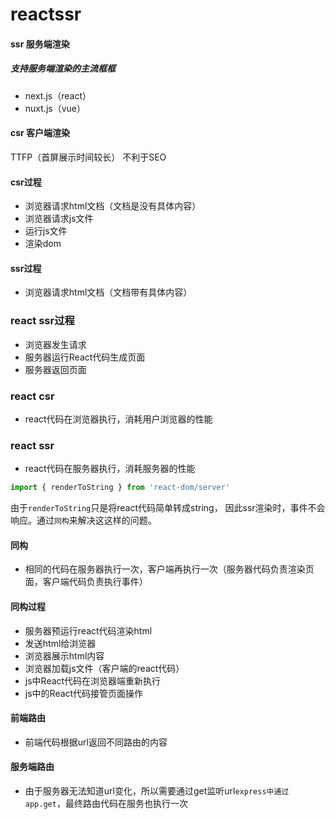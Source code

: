 # reactssr

#### ssr 服务端渲染

##### 支持服务端渲染的主流框框
- next.js（react）
- nuxt.js（vue）

#### csr 客户端渲染
TTFP（首屏展示时间较长）
不利于SEO


#### csr过程
- 浏览器请求html文档（文档是没有具体内容）
- 浏览器请求js文件
- 运行js文件
- 渲染dom

#### ssr过程
- 浏览器请求html文档（文档带有具体内容）

### react ssr过程
- 浏览器发生请求
- 服务器运行React代码生成页面
- 服务器返回页面

### react csr
- react代码在浏览器执行，消耗用户浏览器的性能
  
### react ssr
- react代码在服务器执行，消耗服务器的性能


```javascript
import { renderToString } from 'react-dom/server'
```
由于`renderToString`只是将react代码简单转成string，
因此ssr渲染时，事件不会响应。通过`同构`来解决这这样的问题。

#### 同构
- 相同的代码在服务器执行一次，客户端再执行一次（服务器代码负责渲染页面，客户端代码负责执行事件）

#### 同构过程
- 服务器预运行react代码渲染html
- 发送html给浏览器
- 浏览器展示html内容
- 浏览器加载js文件（客户端的react代码）
- js中React代码在浏览器端重新执行
- js中的React代码接管页面操作

#### 前端路由
- 前端代码根据url返回不同路由的内容

#### 服务端路由
- 由于服务器无法知道url变化，所以需要通过get监听url`express中通过app.get`，最终路由代码在服务也执行一次